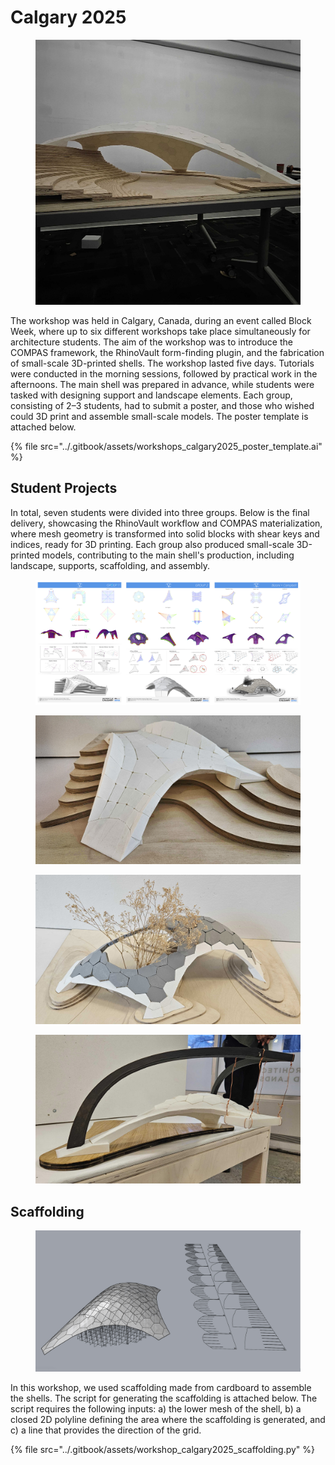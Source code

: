 # Calgary 2025

<figure><img src="../.gitbook/assets/workshops_calgary2025_photos_0.jpg" alt=""><figcaption></figcaption></figure>

The workshop was held in Calgary, Canada, during an event called Block Week, where up to six different workshops take place simultaneously for architecture students. The aim of the workshop was to introduce the COMPAS framework, the RhinoVault form-finding plugin, and the fabrication of small-scale 3D-printed shells. The workshop lasted five days. Tutorials were conducted in the morning sessions, followed by practical work in the afternoons. The main shell was prepared in advance, while students were tasked with designing support and landscape elements. Each group, consisting of 2–3 students, had to submit a poster, and those who wished could 3D print and assemble small-scale models. The poster template is attached below.

{% file src="../.gitbook/assets/workshops_calgary2025_poster_template.ai" %}

## Student Projects

In total, seven students were divided into three groups. Below is the final delivery, showcasing the RhinoVault workflow and COMPAS materialization, where mesh geometry is transformed into solid blocks with shear keys and indices, ready for 3D printing. Each group also produced small-scale 3D-printed models, contributing to the main shell's production, including landscape, supports, scaffolding, and assembly.

<figure><img src="../.gitbook/assets/workshops_calgary2025_student_posters.jpg" alt=""><figcaption></figcaption></figure>
<figure><img src="../.gitbook/assets/workshops_calgary2025_photos_13.jpg" alt=""><figcaption></figcaption></figure>
<figure><img src="../.gitbook/assets/workshops_calgary2025_photos_14.jpg" alt=""><figcaption></figcaption></figure>
<figure><img src="../.gitbook/assets/workshops_calgary2025_photos_15.jpg" alt=""><figcaption></figcaption></figure>

## Scaffolding

<figure><img src="../.gitbook/assets/workshop_calgary2025_scaffolding.jpg" alt=""><figcaption></figcaption></figure>

In this workshop, we used scaffolding made from cardboard to assemble the shells. The script for generating the scaffolding is attached below. The script requires the following inputs:
a) the lower mesh of the shell,
b) a closed 2D polyline defining the area where the scaffolding is generated, and
c) a line that provides the direction of the grid.

{% file src="../.gitbook/assets/workshop_calgary2025_scaffolding.py" %}